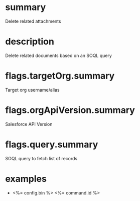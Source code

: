 # summary

Delete related attachments

# description

Delete related documents based on an SOQL query

# flags.targetOrg.summary

Target org username/alias

# flags.orgApiVersion.summary

Salesforce API Version

# flags.query.summary

SOQL query to fetch list of records

# examples

- <%= config.bin %> <%= command.id %>
